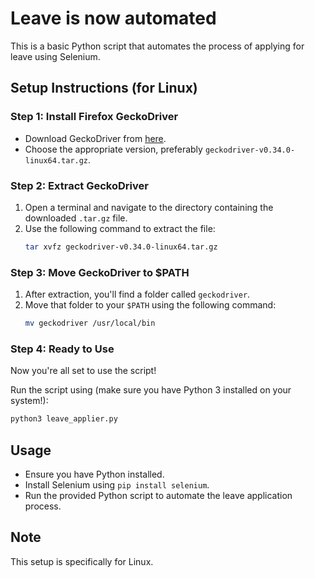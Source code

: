 # Leave is now automated

This is a basic Python script that automates the process of applying for leave using Selenium.

## Setup Instructions (for Linux)

### Step 1: Install Firefox GeckoDriver
- Download GeckoDriver from [here](https://github.com/mozilla/geckodriver/releases).
- Choose the appropriate version, preferably `geckodriver-v0.34.0-linux64.tar.gz`.

### Step 2: Extract GeckoDriver
1. Open a terminal and navigate to the directory containing the downloaded `.tar.gz` file.
2. Use the following command to extract the file:
    ```bash
    tar xvfz geckodriver-v0.34.0-linux64.tar.gz
    ```

### Step 3: Move GeckoDriver to $PATH
1. After extraction, you'll find a folder called `geckodriver`.
2. Move that folder to your `$PATH` using the following command:
    ```bash
    mv geckodriver /usr/local/bin
    ```

### Step 4: Ready to Use
Now you're all set to use the script! 

Run the script using (make sure you have Python 3 installed on your system!):

```bash
python3 leave_applier.py
```

## Usage
- Ensure you have Python installed.
- Install Selenium using `pip install selenium`.
- Run the provided Python script to automate the leave application process.

## Note
This setup is specifically for Linux. 
